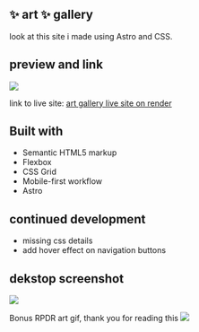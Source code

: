 ## ✨ art ✨ gallery

look at this site i made using Astro and CSS.

## preview and link

![](https://ik.imagekit.io/a8p7pl7hs/git-previews/ezgif.com-gif-maker_HFVU0i2Pj.gif?ik-sdk-version=javascript-1.4.3&updatedAt=1674264285649)

link to live site: [art gallery live site on render](https://fem-art-gallery.onrender.com/)

## Built with

- Semantic HTML5 markup
- Flexbox
- CSS Grid
- Mobile-first workflow
- Astro

## continued development
- missing css details
- add hover effect on navigation buttons

## dekstop screenshot

![](https://ik.imagekit.io/a8p7pl7hs/Screenshot_2023-01-19_at_11-10-57_Art_Gallery_Landing_IZnwQLOrw.png?ik-sdk-version=javascript-1.4.3&updatedAt=1674186845010)

Bonus RPDR art gif, thank you for reading this 
![](https://i.pinimg.com/originals/b3/06/6b/b3066b9fed19b87e4f4963a3eca98867.gif)